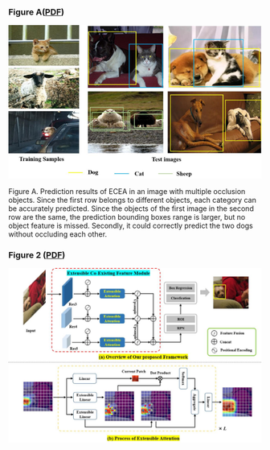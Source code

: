 ### Figure A([PDF](./FigureA.pdf))

![image-20230704092425451](assets/FigureA.png)

Figure A. Prediction results of ECEA in an image with multiple occlusion objects. Since the first row belongs to different objects, each category can be accurately predicted. Since the objects of the first image in the second row are the same, the prediction bounding boxes range is larger, but no object feature is missed. Secondly, it could correctly predict the two dogs without occluding each other.



### Figure 2 ([PDF](./Figure2.pdf))

![Figure2](assets/Figure2.jpg)
